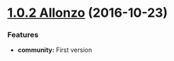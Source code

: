 <a name="1.0.2"></a>

# [1.0.2 Allonzo](https://github.com/CodeCorico/allons-y-community/releases/tag/1.0.2) (2016-10-23)


### Features

* **community:** First version
